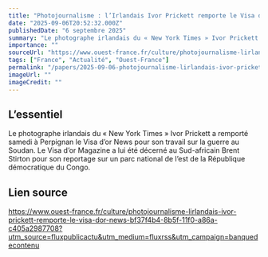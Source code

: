 ```yaml
---
title: "Photojournalisme : l’Irlandais Ivor Prickett remporte le Visa d’or News"
date: "2025-09-06T20:52:32.000Z"
publishedDate: "6 septembre 2025"
summary: "Le photographe irlandais du « New York Times » Ivor Prickett a remporté samedi à Perpignan le Visa d’or News pour son travail sur la guerre au Soudan. Le Visa d’or Magazine a lui été décerné au Sud-africain Brent Stirton pour son reportage sur un parc national de l’est de la République démocratique du Congo."
importance: ""
sourceUrl: "https://www.ouest-france.fr/culture/photojournalisme-lirlandais-ivor-prickett-remporte-le-visa-dor-news-bf37f4b4-8b5f-11f0-a86a-c405a2987708?utm_source=fluxpublicactu&utm_medium=fluxrss&utm_campaign=banquedecontenu"
tags: ["France", "Actualité", "Ouest-France"]
permalink: "/papers/2025-09-06-photojournalisme-lirlandais-ivor-prickett-remporte-le-visa-dor-news"
imageUrl: ""
imageCredit: ""
---
```


## L’essentiel

Le photographe irlandais du « New York Times » Ivor Prickett a remporté samedi à Perpignan le Visa d’or News pour son travail sur la guerre au Soudan. Le Visa d’or Magazine a lui été décerné au Sud-africain Brent Stirton pour son reportage sur un parc national de l’est de la République démocratique du Congo.

## Lien source

https://www.ouest-france.fr/culture/photojournalisme-lirlandais-ivor-prickett-remporte-le-visa-dor-news-bf37f4b4-8b5f-11f0-a86a-c405a2987708?utm_source=fluxpublicactu&utm_medium=fluxrss&utm_campaign=banquedecontenu
